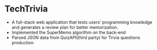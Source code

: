 # TechTrivia

- A full-stack web application that tests users’ programming knowledge and generates a review plan for better memorization.
- Implemented the SuperMemo algorithm on the back-end
- Parsed JSON data from QuizAPI(third party) for Trivia questions production
